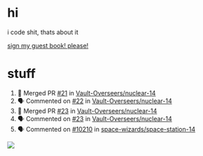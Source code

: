 # hi
i code shit, thats about it

[sign my guest book! please!](https://github.com/Just-a-Unity-Dev/Just-a-Unity-Dev/issues/new?&body=Sign%20my%20guest%20book%20by%20placing%20your%20name%20in%20the%20title,%20how%27d%20you%20get%20to%20this%20page%20and%20why?%20Don%27t%20forget%20you%20have%20an%20entire%20notebook%20in%20your%20hands!)


# stuff
<!--START_SECTION:activity-->
1. 🎉 Merged PR [#21](https://github.com/Vault-Overseers/nuclear-14/pull/21) in [Vault-Overseers/nuclear-14](https://github.com/Vault-Overseers/nuclear-14)
2. 🗣 Commented on [#22](https://github.com/Vault-Overseers/nuclear-14/issues/22) in [Vault-Overseers/nuclear-14](https://github.com/Vault-Overseers/nuclear-14)
3. 🎉 Merged PR [#23](https://github.com/Vault-Overseers/nuclear-14/pull/23) in [Vault-Overseers/nuclear-14](https://github.com/Vault-Overseers/nuclear-14)
4. 🗣 Commented on [#23](https://github.com/Vault-Overseers/nuclear-14/issues/23) in [Vault-Overseers/nuclear-14](https://github.com/Vault-Overseers/nuclear-14)
5. 🗣 Commented on [#10210](https://github.com/space-wizards/space-station-14/issues/10210) in [space-wizards/space-station-14](https://github.com/space-wizards/space-station-14)
<!--END_SECTION:activity-->

![](https://github-profile-summary-cards.vercel.app/api/cards/profile-details?username=Just-a-Unity-Dev&theme=solarized_dark)
